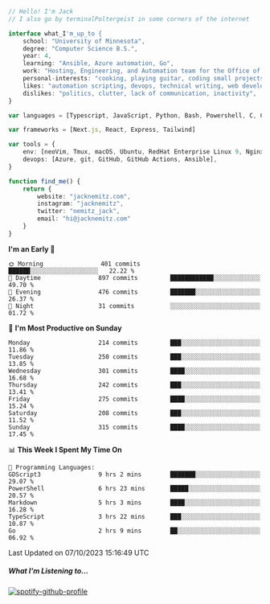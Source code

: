 ```typescript
// Hello! I'm Jack
// I also go by terminalPoltergeist in some corners of the internet

interface what_I'm_up_to {
    school: "University of Minnesota",
    degree: "Computer Science B.S.",
    year: 4,
    learning: "Ansible, Azure automation, Go",
    work: "Hosting, Engineering, and Automation team for the Office of Information Technology at UMN",
    personal-interests: "cooking, playing guitar, coding small projects",
    likes: "automation scripting, devops, technical writing, web development, CLIs, sharing music with people, coffee",
    dislikes: "politics, clutter, lack of communication, inactivity",
}

var languages = [Typescript, JavaScript, Python, Bash, Powershell, C, C++, HTML, CSS]

var frameworks = [Next.js, React, Express, Tailwind]

var tools = {
    env: [neoVim, Tmux, macOS, Ubuntu, RedHat Enterprise Linux 9, Nginx, DigitalOcean, Cloudflare],
    devops: [Azure, git, GitHub, GitHub Actions, Ansible],
}

function find_me() {
    return {
        website: "jacknemitz.com",
        instagram: "jacknemitz",
        twitter: "nemitz_jack",
        email: "hi@jacknemitz.com"
    }
}
```

<!--START_SECTION:waka-->
**I'm an Early 🐤** 

```text
🌞 Morning                401 commits         ██████░░░░░░░░░░░░░░░░░░░   22.22 % 
🌆 Daytime                897 commits         ████████████░░░░░░░░░░░░░   49.70 % 
🌃 Evening                476 commits         ███████░░░░░░░░░░░░░░░░░░   26.37 % 
🌙 Night                  31 commits          ░░░░░░░░░░░░░░░░░░░░░░░░░   01.72 % 
```
📅 **I'm Most Productive on Sunday** 

```text
Monday                   214 commits         ███░░░░░░░░░░░░░░░░░░░░░░   11.86 % 
Tuesday                  250 commits         ███░░░░░░░░░░░░░░░░░░░░░░   13.85 % 
Wednesday                301 commits         ████░░░░░░░░░░░░░░░░░░░░░   16.68 % 
Thursday                 242 commits         ███░░░░░░░░░░░░░░░░░░░░░░   13.41 % 
Friday                   275 commits         ████░░░░░░░░░░░░░░░░░░░░░   15.24 % 
Saturday                 208 commits         ███░░░░░░░░░░░░░░░░░░░░░░   11.52 % 
Sunday                   315 commits         ████░░░░░░░░░░░░░░░░░░░░░   17.45 % 
```


📊 **This Week I Spent My Time On** 

```text
💬 Programming Languages: 
GDScript3                9 hrs 2 mins        ███████░░░░░░░░░░░░░░░░░░   29.07 % 
PowerShell               6 hrs 23 mins       █████░░░░░░░░░░░░░░░░░░░░   20.57 % 
Markdown                 5 hrs 3 mins        ████░░░░░░░░░░░░░░░░░░░░░   16.28 % 
TypeScript               3 hrs 22 mins       ███░░░░░░░░░░░░░░░░░░░░░░   10.87 % 
Go                       2 hrs 9 mins        ██░░░░░░░░░░░░░░░░░░░░░░░   06.92 % 
```


 Last Updated on 07/10/2023 15:16:49 UTC
<!--END_SECTION:waka-->

##### What I'm Listening to...

[![spotify-github-profile](https://spotify-github-profile.vercel.app/api/view?uid=jack.nemitz&cover_image=true&show_offline=true&bar_color=53b14f&bar_color_cover=false&background_color=121212FF)](https://spotify-github-profile.vercel.app/api/view?uid=jack.nemitz&redirect=true)

